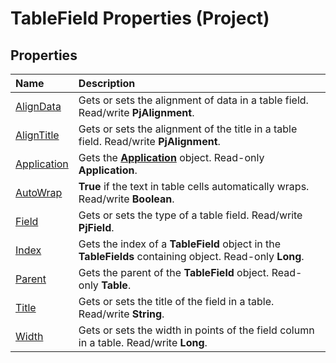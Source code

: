 
# TableField Properties (Project)

## Properties



|**Name**|**Description**|
|:-----|:-----|
|[AlignData](9cd7bef5-a0aa-7150-e6bf-7e5f23632402.md)|Gets or sets the alignment of data in a table field. Read/write  **PjAlignment**.|
|[AlignTitle](2343c215-52e7-4cb5-bc14-8902530a6f3b.md)|Gets or sets the alignment of the title in a table field. Read/write  **PjAlignment**.|
|[Application](99a21204-a913-2c8b-d00e-e05eece6992c.md)|Gets the  **[Application](8eb91712-7784-a102-38c0-19bb056c27e9.md)** object. Read-only **Application**.|
|[AutoWrap](03364d30-736e-ae90-8e68-bf702b40444e.md)|**True** if the text in table cells automatically wraps. Read/write **Boolean**.|
|[Field](faeb3521-d25b-7474-cb35-e22cd2daffc7.md)|Gets or sets the type of a table field. Read/write  **PjField**.|
|[Index](7580e8ed-2f4a-073c-a76e-49bb342ec34c.md)|Gets the index of a  **TableField** object in the **TableFields** containing object. Read-only **Long**.|
|[Parent](a16ace58-00e9-9ca3-ffbe-183ade647288.md)|Gets the parent of the  **TableField** object. Read-only **Table**.|
|[Title](19ee2239-0a1c-73ca-9ea4-21fdfc924d65.md)|Gets or sets the title of the field in a table. Read/write  **String**.|
|[Width](ff691a5d-9d39-3ba2-f277-bebd56272a94.md)|Gets or sets the width in points of the field column in a table. Read/write  **Long**.|
